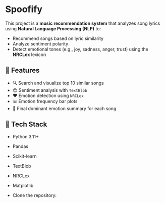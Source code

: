 # Spoofify
This project is a **music recommendation system** that analyzes song lyrics using **Natural Language Processing (NLP)** to:
- Recommend songs based on lyric similarity
- Analyze sentiment polarity
- Detect emotional tones (e.g., joy, sadness, anger, trust) using the **NRCLex** lexicon

## 🚀 Features
- 🔍 Search and visualize top 10 similar songs
- 😊 Sentiment analysis with `TextBlob`
- ❤️ Emotion detection using `NRCLex`
- 📊 Emotion frequency bar plots
- 🧠 Final dominant emotion summary for each song

## 🧰 Tech Stack
- Python 3.11+
- Pandas
- Scikit-learn
- TextBlob
- NRCLex
- Matplotlib

- Clone the repository:
